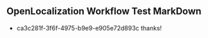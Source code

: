 ## OpenLocalization Workflow Test MarkDown

* ca3c281f-3f6f-4975-b9e9-e905e72d893c 
thanks!



<!--HONumber=Feb16_HO3-->
